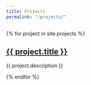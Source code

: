```yaml
---
title: Projects
permalink: "/projects/"
---
```


{% for project in site.projects %}
  <h2>
    <a href="{{ /BMagacho/project.url }}">
      {{ project.title }}
      </a>
  </h2>
  <p>{{ project.description }}</p>
{% endfor %}